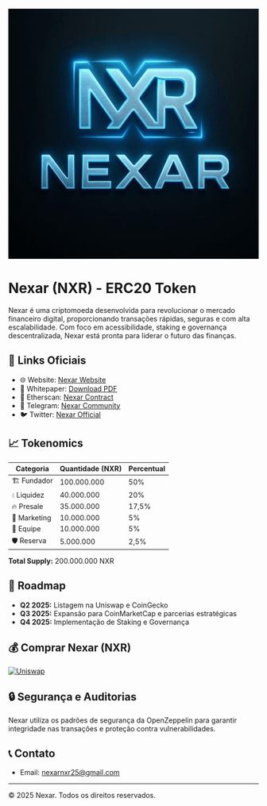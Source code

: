 ![Nexar Logo](./docs/logo.png)
# Nexar (NXR) - ERC20 Token

Nexar é uma criptomoeda desenvolvida para revolucionar o mercado financeiro digital, proporcionando transações rápidas, seguras e com alta escalabilidade. Com foco em acessibilidade, staking e governança descentralizada, Nexar está pronta para liderar o futuro das finanças.

## 🔗 Links Oficiais
- 🌐 Website: [Nexar Website](https://Mathias761rgb.github.io/Nexar-Cryptocurrency-Website/)
- 📄 Whitepaper: [Download PDF](https://github.com/Mathias761rgb/Nexar-Whitepaper/raw/main/Nexar_Whitepaper.pdf)
- 🔎 Etherscan: [Nexar Contract](https://etherscan.io/token/0x94B496b9de69Fe9cB631A30580Fcb1EA658d36Ca)
- 💬 Telegram: [Nexar Community](https://t.me/NexarNXR)
- 🐦 Twitter: [Nexar Official](https://twitter.com/NexarNxr)

## 📈 Tokenomics
| Categoria | Quantidade (NXR) | Percentual |
| --------- | ---------------- | ---------- |
| 🏗️ Fundador  | 100.000.000     | 50%        |
| 💧 Liquidez  | 40.000.000      | 20%        |
| 🔥 Presale   | 35.000.000      | 17,5%      |
| 📣 Marketing | 10.000.000      | 5%         |
| 👥 Equipe    | 10.000.000      | 5%         |
| 🛡️ Reserva   | 5.000.000       | 2,5%       |

**Total Supply:** 200.000.000 NXR

## 🚀 Roadmap
- **Q2 2025:** Listagem na Uniswap e CoinGecko
- **Q3 2025:** Expansão para CoinMarketCap e parcerias estratégicas
- **Q4 2025:** Implementação de Staking e Governança

## 💰 Comprar Nexar (NXR)
[![Uniswap](https://img.shields.io/badge/Buy%20on-Uniswap-purple)](https://app.uniswap.org/#/swap?outputCurrency=0x94B496b9de69Fe9cB631A30580Fcb1EA658d36Ca)

## 🔒 Segurança e Auditorias
Nexar utiliza os padrões de segurança da OpenZeppelin para garantir integridade nas transações e proteção contra vulnerabilidades.

## 📞 Contato
- Email: [nexarnxr25@gmail.com](mailto:nexarnxr25@gmail.com)

---
© 2025 Nexar. Todos os direitos reservados.

